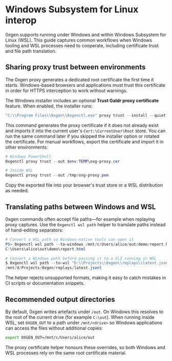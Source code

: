 # Windows Subsystem for Linux interop

0xgen supports running under Windows and within Windows Subsystem for Linux
(WSL). This guide captures common workflows when Windows tooling and WSL
processes need to cooperate, including certificate trust and file path
translation.

## Sharing proxy trust between environments

The 0xgen proxy generates a dedicated root certificate the first time it starts.
Windows-based browsers and applications must trust this certificate in order for
HTTPS interception to work without warnings.

The Windows installer includes an optional **Trust Galdr proxy certificate**
feature. When enabled, the installer runs:

```powershell
"C:\\Program Files\\0xgen\\0xgenctl.exe" proxy trust --install --quiet
```

This command generates the proxy certificate if it does not already exist and
imports it into the current user's `Cert:\CurrentUser\Root` store. You can run
the same command later if you skipped the installer option or rotated the
certificate. For manual workflows, export the certificate and import it in other
environments:

```powershell
# Windows PowerShell
0xgenctl proxy trust --out $env:TEMP\oxg-proxy.cer

# Inside WSL
0xgenctl proxy trust --out /tmp/oxg-proxy.pem
```

Copy the exported file into your browser's trust store or a WSL distribution as
needed.

## Translating paths between Windows and WSL

0xgen commands often accept file paths—for example when replaying proxy
captures. Use the `0xgenctl wsl path` helper to translate paths instead of
hand-editing separators:

```powershell
# Convert a WSL path so Windows-native tools can open it
PS> 0xgenctl wsl path --to-windows /mnt/c/Users/alice/out/demo/report.html
C:\Users\alice\out\demo\report.html

# Convert a Windows path before passing it to a CLI running in WSL
$ 0xgenctl wsl path --to-wsl "D:\\Projects\\0xgen\\replays\\latest.jsonl"
/mnt/d/Projects/0xgen/replays/latest.jsonl
```

The helper rejects unsupported formats, making it easy to catch mistakes in CI
scripts or documentation snippets.

## Recommended output directories

By default, 0xgen writes artefacts under `/out`. On Windows this resolves to the
root of the current drive (for example `C:\out`). When running inside WSL, set
`0XGEN_OUT` to a path under `/mnt/<drive>` so Windows applications can access the
files without additional copies:

```bash
export 0XGEN_OUT=/mnt/c/Users/alice/out
```

The proxy certificate helper honours these overrides, so both Windows and WSL
processes rely on the same root certificate material.
